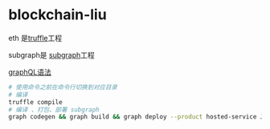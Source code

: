 # blockchain-liu
eth 是[truffle](https://trufflesuite.com/docs/truffle/quickstart/#installing-truffle)工程

subgraph是 [subgraph](https://thegraph.com/docs/en/developer/quick-start/#1-install-the-graph-cli)工程

[graphQL语法](https://graphql.org/learn/schema/)

```bash
# 使用命令之前在命令行切换到对应目录
# 编译
truffle compile
# 编译 、打包、部署 subgraph
graph codegen && graph build && graph deploy --product hosted-service Jntmkk/Dam3
```